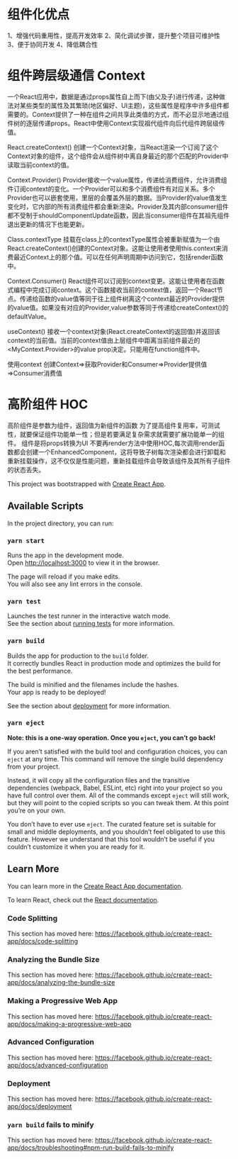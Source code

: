 # 组件化优点
1、增强代码重用性，提高开发效率
2、简化调试步骤，提升整个项目可维护性
3、便于协同开发
4、降低耦合性

# 组件跨层级通信 Context
一个React应用中，数据是通过props属性自上而下(由父及子)进行传递，这种做法对某些类型的属性及其繁琐(地区偏好、UI主题)，这些属性是程序中许多组件都需要的。Context提供了一种在组件之间共享此类值的方式，而不必显示地通过组件树的逐层传递props。React中使用Context实现祖代组件向后代组件跨层级传值。

React.createContext() 创建一个Context对象，当React渲染一个订阅了这个Context对象的组件，这个组件会从组件树中离自身最近的那个匹配的Provider中读取当前context的值。

Context.Provider() Provider接收一个value属性，传递给消费组件，允许消费组件订阅context的变化。一个Provider可以和多个消费组件有对应关系。多个Provider也可以嵌套使用，里层的会覆盖外层的数据。当Provider的value值发生变化时，它内部的所有消费组件都会重新渲染。Provider及其内部consumer组件都不受制于shouldComponentUpdate函数，因此当consumer组件在其祖先组件退出更新的情况下也能更新。

Class.contextType 挂载在class上的contextType属性会被重新赋值为一个由React.createContext()创建的Context对象。这能让使用者使用this.context来消费最近Context上的那个值。可以在任何声明周期中访问到它，包括render函数中。

Context.Consumer() React组件可以订阅到context变更。这能让使用者在函数式编程中完成订阅context。这个函数接收当前的context值，返回一个React节点。传递给函数的value值等同于往上组件树离这个context最近的Provider提供的value值。如果没有对应的Provider,value参数等同于传递给createContext()的defaultValue。

useContext() 接收一个context对象(React.createContext的返回值)并返回该context的当前值。当前的context值由上层组件中距离当前组件最近的<MyContext.Provider>的value prop决定。只能用在function组件中。

使用context  创建Context=>获取Provider和Consumer=>Provider提供值=>Consumer消费值

# 高阶组件 HOC
高阶组件是参数为组件，返回值为新组件的函数
为了提高组件复用率，可测试性，就要保证组件功能单一性；但是若要满足复杂需求就需要扩展功能单一的组件。
组件是将props转换为UI
不要再render方法中使用HOC,每次调用render函数都会创建一个EnhancedComponent，这将导致子树每次渲染都会进行卸载和重新挂载操作，这不仅仅是性能问题，重新挂载组件会导致该组件及其所有子组件的状态丢失。



This project was bootstrapped with [Create React App](https://github.com/facebook/create-react-app).

## Available Scripts

In the project directory, you can run:

### `yarn start`

Runs the app in the development mode.<br />
Open [http://localhost:3000](http://localhost:3000) to view it in the browser.

The page will reload if you make edits.<br />
You will also see any lint errors in the console.

### `yarn test`

Launches the test runner in the interactive watch mode.<br />
See the section about [running tests](https://facebook.github.io/create-react-app/docs/running-tests) for more information.

### `yarn build`

Builds the app for production to the `build` folder.<br />
It correctly bundles React in production mode and optimizes the build for the best performance.

The build is minified and the filenames include the hashes.<br />
Your app is ready to be deployed!

See the section about [deployment](https://facebook.github.io/create-react-app/docs/deployment) for more information.

### `yarn eject`

**Note: this is a one-way operation. Once you `eject`, you can’t go back!**

If you aren’t satisfied with the build tool and configuration choices, you can `eject` at any time. This command will remove the single build dependency from your project.

Instead, it will copy all the configuration files and the transitive dependencies (webpack, Babel, ESLint, etc) right into your project so you have full control over them. All of the commands except `eject` will still work, but they will point to the copied scripts so you can tweak them. At this point you’re on your own.

You don’t have to ever use `eject`. The curated feature set is suitable for small and middle deployments, and you shouldn’t feel obligated to use this feature. However we understand that this tool wouldn’t be useful if you couldn’t customize it when you are ready for it.

## Learn More

You can learn more in the [Create React App documentation](https://facebook.github.io/create-react-app/docs/getting-started).

To learn React, check out the [React documentation](https://reactjs.org/).

### Code Splitting

This section has moved here: https://facebook.github.io/create-react-app/docs/code-splitting

### Analyzing the Bundle Size

This section has moved here: https://facebook.github.io/create-react-app/docs/analyzing-the-bundle-size

### Making a Progressive Web App

This section has moved here: https://facebook.github.io/create-react-app/docs/making-a-progressive-web-app

### Advanced Configuration

This section has moved here: https://facebook.github.io/create-react-app/docs/advanced-configuration

### Deployment

This section has moved here: https://facebook.github.io/create-react-app/docs/deployment

### `yarn build` fails to minify

This section has moved here: https://facebook.github.io/create-react-app/docs/troubleshooting#npm-run-build-fails-to-minify
